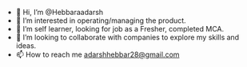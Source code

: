 - 👋 Hi, I’m @Hebbaraadarsh
- 👀 I’m interested in operating/managing the product.
- 🌱 I’m self learner, looking for job as a Fresher, completed MCA.
- 💞️ I’m looking to collaborate with companies to explore my skills and ideas.
- 📫 How to reach me adarshhebbar28@gmail.com 

<!---
Hebbaraadarsh/Hebbaraadarsh is a ✨ special ✨ repository because its `README.md` (this file) appears on your GitHub profile.
You can click the Preview link to take a look at your changes.
--->
